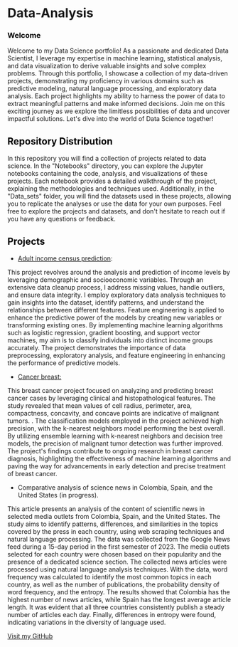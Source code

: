 # Data-Analysis
### <span style="color:black"> Welcome </span> 
Welcome to my Data Science portfolio! As a passionate and dedicated Data Scientist, I leverage my expertise in machine learning, statistical analysis, and data visualization to derive valuable insights and solve complex problems. Through this portfolio, I showcase a collection of my data-driven projects, demonstrating my proficiency in various domains such as predictive modeling, natural language processing, and exploratory data analysis. Each project highlights my ability to harness the power of data to extract meaningful patterns and make informed decisions. Join me on this exciting journey as we explore the limitless possibilities of data and uncover impactful solutions. Let's dive into the world of Data Science together!
## <span style="color:black"> Repository Distribution </span> 
In this repository you will find a collection of projects related to data science. In the "Notebooks" directory, you can explore the Jupyter notebooks containing the code, analysis, and visualizations of these projects. Each notebook provides a detailed walkthrough of the project, explaining the methodologies and techniques used. Additionally, in the "Data_sets" folder, you will find the datasets used in these projects, allowing you to replicate the analyses or use the data for your own purposes. Feel free to explore the projects and datasets, and don't hesitate to reach out if you have any questions or feedback.  


## <span style="color:black"> Projects </span> 
- [Adult income census prediction](https://github.com/lpalfonsoa/Data-Analysis/blob/main/Notebooks/CensusIncome.ipynb): 

This project revolves around the analysis and prediction of income levels by leveraging demographic and socioeconomic variables. Through an extensive data cleanup process, I address missing values, handle outliers, and ensure data integrity. I employ exploratory data analysis techniques to gain insights into the dataset, identify patterns, and understand the relationships between different features. Feature engineering is applied to enhance the predictive power of the models by creating new variables or transforming existing ones. By implementing machine learning algorithms such as logistic regression, gradient boosting, and support vector machines, my aim is to classify individuals into distinct income groups accurately. The project demonstrates the importance of data preprocessing, exploratory analysis, and feature engineering in enhancing the performance of predictive models.


- [Cancer breast:](https://github.com/lpalfonsoa/Data-Analysis/blob/main/Notebooks/BreastCancer.ipynb)

This breast cancer project focused on analyzing and predicting breast cancer cases by leveraging clinical and histopathological features. The study revealed that mean values of cell radius, perimeter, area, compactness, concavity, and concave points are indicative of malignant tumors. . The classification models employed in the project achieved high precision, with the k-nearest neighbors model performing the best overall. By utilizing ensemble learning with k-nearest neighbors and decision tree models, the precision of malignant tumor detection was further improved. The project's findings contribute to ongoing research in breast cancer diagnosis, highlighting the effectiveness of machine learning algorithms and paving the way for advancements in early detection and precise treatment of breast cancer.

- Comparative analysis of science news in Colombia, Spain, and the United States (in progress).

This article presents an analysis of the content of scientific news in selected media outlets from Colombia, Spain, and the United States. The study aims to identify patterns, differences, and similarities in the topics covered by the press in each country, using web scraping techniques and natural language processing. The data was collected from the Google News feed during a 15-day period in the first semester of 2023. The media outlets selected for each country were chosen based on their popularity and the presence of a dedicated science section. The collected news articles were processed using natural language analysis techniques. With the data, word frequency was calculated to identify the most common topics in each country, as well as the number of publications, the probability density of word frequency, and the entropy. The results showed that Colombia has the highest number of news articles, while Spain has the longest average article length. It was evident that all three countries consistently publish a steady number of articles each day. Finally, differences in entropy were found, indicating variations in the diversity of language used.


[Visit my GitHub](https://github.com/lpalfonsoa/Data-Analysis)